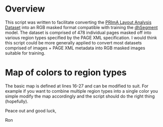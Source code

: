 # Overview
This script was written to facilitate converting the [PRImA Layout Analysis Dataset](https://www.primaresearch.org/datasets/Layout_Analysis) into an RGB masked format compatible with training the [dhSegment](https://github.com/dhlab-epfl/dhSegment) model. The dataset is comprised of 478 individual pages masked off into various region types specified by the PAGE XML specification. I would think this script could be more generally applied to convert most datasets comprised of images + PAGE XML metadata into RGB masked images suitable for training.

# Map of colors to region types
The basic map is defined at lines 16-27 and can be modified to suit. For example if you want to combine multiple region types into a single color you simple modify the map accordingly and the script should do the right thing (hopefully).

Peace out and good luck,

Ron